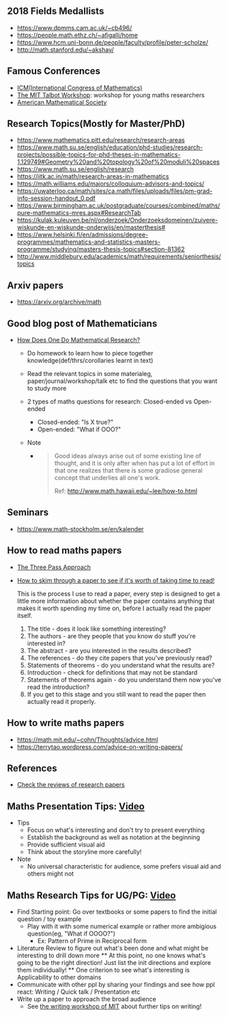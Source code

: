 ## 2018 Fields Medallists

- https://www.dpmms.cam.ac.uk/~cb496/
- https://people.math.ethz.ch/~afigalli/home
- https://www.hcm.uni-bonn.de/people/faculty/profile/peter-scholze/
- http://math.stanford.edu/~akshay/

## Famous Conferences

- [ICM(International Congress of Mathematics)](https://impa.br/icm2018/)
- [The MIT Talbot Workshop](https://math.mit.edu/events/talbot/index.php?year=2020): workshop for young maths researchers
- [American Mathematical Society](https://www.ams.org/home/page)

## Research Topics(Mostly for Master/PhD)

- https://www.mathematics.pitt.edu/research/research-areas
- https://www.math.su.se/english/education/phd-studies/research-projects/possible-topics-for-phd-theses-in-mathematics-1.129749#Geometry%20and%20topology%20of%20moduli%20spaces
- https://www.math.su.se/english/research
- https://iitk.ac.in/math/research-areas-in-mathematics
- https://math.williams.edu/majors/colloquium-advisors-and-topics/
- https://uwaterloo.ca/math/sites/ca.math/files/uploads/files/pm-grad-info-session-handout_0.pdf
- https://www.birmingham.ac.uk/postgraduate/courses/combined/maths/pure-mathematics-mres.aspx#ResearchTab
- https://kulak.kuleuven.be/nl/onderzoek/Onderzoeksdomeinen/zuivere-wiskunde-en-wiskunde-onderwijs/en/masterthesis#
- https://www.helsinki.fi/en/admissions/degree-programmes/mathematics-and-statistics-masters-programme/studying/masters-thesis-topics#section-81362
- http://www.middlebury.edu/academics/math/requirements/seniorthesis/topics

## Arxiv papers

- https://arxiv.org/archive/math

## Good blog post of Mathematicians

- [How Does One Do Mathematical Research?](http://www.math.hawaii.edu/~lee/how-to.html)
  - Do homework to learn how to piece together knowledge(def/thrs/corollaries learnt in text)

  - Read the relevant topics in some materialeg, paper/journal/workshop/talk etc to find the questions that you want to study more

  - 2 types of maths questions for research: Closed-ended vs Open-ended

    - Closed-ended: "Is X true?"
    - Open-ended: "What if OOO?"

  - Note

    - > Good ideas always arise out of some existing line of thought, and it is only after when has put a lot of effort in that one realizes that there is some gradiose general concept  that underlies all one's work.
      >
      > Ref: http://www.math.hawaii.edu/~lee/how-to.html

## Seminars

- https://www.math-stockholm.se/en/kalender

## How to read maths papers

- [The Three Pass Approach](http://blizzard.cs.uwaterloo.ca/keshav/home/Papers/data/07/paper-reading.pdf)

- [How to skim through a paper to see if it's worth of taking time to read!](https://www.quora.com/How-do-I-read-a-math-research-paper)

  This is the process I use to read a paper, every step is designed to get a little more information about whether the paper contains anything that makes it worth spending my time on, before I actually read the paper itself.

  1) The title - does it look like something interesting?
  2) The authors - are they people that you know do stuff you're interested in?
  3) The abstract - are you interested in the results described?
  4) The references - do they cite papers that you've previously read?
  5) Statements of theorems - do you understand what the results are?
  6) Introduction - check for definitions that may not be standard
  7) Statements of theorems again - do you understand them now you've read the introduction?
  8) If you get to this stage and you still want to read the paper then actually read it properly.

## How to write maths papers

- https://math.mit.edu/~cohn/Thoughts/advice.html
- https://terrytao.wordpress.com/advice-on-writing-papers/

## References

- [Check the reviews of research papers](https://mathscinet.ams.org/mathscinet)


## Maths Presentation Tips: [Video](https://www.youtube.com/watch?v=U_LjhPf92-A&list=PLUl4u3cNGP61w7rvtOxX_3LCvfB9RqzQm&index=2&ab_channel=MITOpenCourseWare)

- Tips
  - Focus on what's interesting and don't try to present everything
  - Establish the background as well as notation at the beginning
  - Provide sufficient visual aid
  - Think about the storyline more carefully!
- Note
  - No universal characteristic for audience, some prefers visual aid and others might not

## Maths Research Tips for UG/PG: [Video](https://www.youtube.com/watch?v=rNoeRFC17fQ&list=PLUl4u3cNGP61w7rvtOxX_3LCvfB9RqzQm&index=8&ab_channel=MITOpenCourseWare)

- Find Starting point: Go over textbooks or some papers to find the initial question / toy example
  - Play with it with some numerical example or rather more ambigious question(eg, "What if OOOO?")
    - Ex: Pattern of Prime in Reciprocal form
- Literature Review to figure out what's been done and what might be interesting to drill down more
  ** At this point, no one knows what's going to be the right direction! Just list the init directions and explore them individually!
  ** One criterion to see what's interesting is Applicability to other domains
- Communicate with other ppl by sharing your findings and see how ppl react: Writing / Quick talk / Presentation etc
- Write up a paper to approach the broad audience
  - See [the writing workshop of MIT](https://www.youtube.com/watch?v=G7p3lFMmDiQ&list=PLUl4u3cNGP61w7rvtOxX_3LCvfB9RqzQm&index=5) about further tips on writing!
